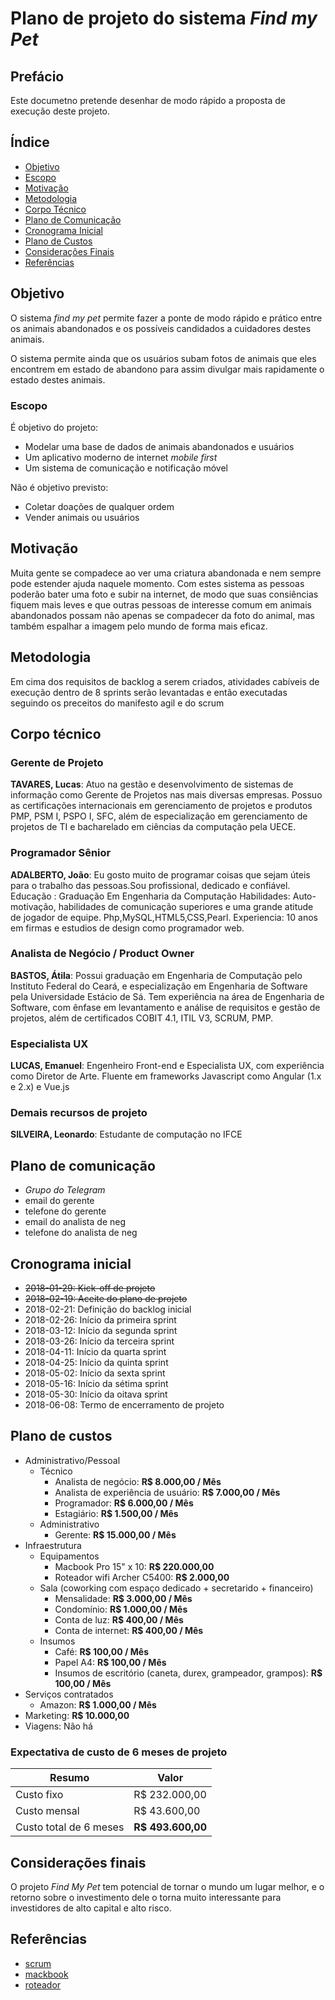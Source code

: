# Plano de projeto do sistema *Find my Pet*

## Prefácio

Este documetno pretende desenhar de modo rápido a proposta de execução deste projeto.

## Índice

- [Objetivo](#objetivo)
- [Escopo](#escopo)
- [Motivação](#motiva%C3%A7%C3%A3o)
- [Metodologia](#metodologia)
- [Corpo Técnico](#corpo-t%C3%A9cnico)
- [Plano de Comunicação](#plano-de-comunica%C3%A7%C3%A3o)
- [Cronograma Inicial](#cronograma-inicial)
- [Plano de Custos](#plano-de-custos)
- [Considerações Finais](#considera%C3%A7%C3%B5es-finais)
- [Referências](#refer%C3%AAncias)

## Objetivo

O sistema *find my pet* permite fazer a ponte de modo rápido e prático entre os animais abandonados e os possíveis candidados a cuidadores destes animais.

O sistema permite ainda que os usuários subam fotos de animais que eles encontrem em estado de abandono para assim divulgar mais rapidamente o estado destes animais.

### Escopo

É objetivo do projeto:

- Modelar uma base de dados de animais abandonados e usuários
- Um aplicativo moderno de internet *mobile first*
- Um sistema de comunicação e notificação móvel

Não é objetivo previsto:

- Coletar doações de qualquer ordem
- Vender animais ou usuários

## Motivação

Muita gente se compadece ao ver uma criatura abandonada e nem sempre pode estender ajuda naquele momento. Com estes sistema as pessoas poderão bater uma foto e subir na internet, de modo que suas consiências fiquem mais leves e que outras pessoas de interesse comum em animais abandonados possam não apenas se compadecer da foto do animal, mas também espalhar a imagem pelo mundo de forma mais eficaz.

## Metodologia

Em cima dos requisitos de backlog a serem criados, atividades cabíveis de execução dentro de 8 sprints serão levantadas e então executadas seguindo os preceitos do manifesto agil e do scrum

## Corpo técnico

### Gerente de Projeto

**TAVARES, Lucas**: Atuo na gestão e desenvolvimento de sistemas de informação como Gerente de Projetos nas mais diversas empresas. Possuo as certificações internacionais em gerenciamento de projetos e produtos PMP, PSM I, PSPO I, SFC, além de especialização em gerenciamento de projetos de TI e bacharelado em ciências da computação pela UECE.

### Programador Sênior

**ADALBERTO, João**: Eu gosto muito de programar coisas que sejam úteis para o trabalho das pessoas.Sou profissional, dedicado e confiável.
Educação : Graduação Em Engenharia da Computação
Habilidades: Auto-motivação, habilidades de comunicação superiores e uma grande atitude de jogador de equipe.
Php,MySQL,HTML5,CSS,Pearl.
Experiencia: 10 anos em firmas e estudios de design como programador web.

### Analista de Negócio / Product Owner

**BASTOS, Átila**: Possui graduação em Engenharia de Computação pelo Instituto Federal do Ceará, e especialização em Engenharia de Software pela Universidade Estácio de Sá. Tem experiência na área de Engenharia de Software, com ênfase em levantamento e análise de requisitos e gestão de projetos, além de certificados COBIT 4.1, ITIL V3, SCRUM, PMP.

### Especialista UX

**LUCAS, Emanuel**: Engenheiro Front-end e Especialista UX, com experiência como Diretor de Arte. Fluente em frameworks Javascript como Angular (1.x e 2.x) e Vue.js

### Demais recursos de projeto

**SILVEIRA, Leonardo**: Estudante de computação no IFCE

## Plano de comunicação

- *Grupo do Telegram*
- email do gerente
- telefone do gerente
- email do analista de neg
- telefone do analista de neg

## Cronograma inicial

- ~~2018-01-29: Kick-off de projeto~~
- ~~2018-02-19: Aceite do plano de projeto~~
- 2018-02-21: Definição do backlog inicial
- 2018-02-26: Início da primeira sprint
- 2018-03-12: Início da segunda sprint
- 2018-03-26: Início da terceira sprint
- 2018-04-11: Início da quarta sprint
- 2018-04-25: Início da quinta sprint
- 2018-05-02: Início da sexta sprint
- 2018-05-16: Início da sétima sprint
- 2018-05-30: Início da oitava sprint
- 2018-06-08: Termo de encerramento de projeto

## Plano de custos

- Administrativo/Pessoal
  - Técnico
    - Analista de negócio: **R$ 8.000,00 / Mês**
    - Analista de experiência de usuário: **R$ 7.000,00 / Mês**
    - Programador: **R$ 6.000,00 / Mês**
    - Estagiário: **R$ 1.500,00 / Mês**
  - Administrativo
    - Gerente: **R$ 15.000,00 / Mês**
- Infraestrutura
  - Equipamentos 
    - Macbook Pro 15" x 10: **R$ 220.000,00**
    - Roteador wifi Archer C5400: **R$ 2.000,00**
  - Sala (coworking com espaço dedicado + secretarido + financeiro)
    - Mensalidade: **R$ 3.000,00 / Mês**
    - Condomínio: **R$ 1.000,00 / Mês**
    - Conta de luz: **R$ 400,00 / Mês**
    - Conta de internet: **R$ 400,00 / Mês**
  - Insumos
    - Café: **R$ 100,00 / Mês**
    - Papel A4: **R$ 100,00 / Mês**
    - Insumos de escritório (caneta, durex, grampeador, grampos): **R$ 100,00 / Mês**
- Serviços contratados
  - Amazon: **R$ 1.000,00 / Mês**
- Marketing: **R$ 10.000,00**
- Viagens: Não há

### Expectativa de custo de 6 meses de projeto

| Resumo                  | Valor                 |
|-------------------------|-----------------------|
| Custo fixo              |      R$ 232.000,00    |
| Custo mensal            |      R$  43.600,00    |
| Custo total de 6 meses  |    **R$ 493.600,00**  |

## Considerações finais

O projeto *Find My Pet* tem potencial de tornar o mundo um lugar melhor, e o retorno sobre o investimento dele o torna muito interessante para investidores de alto capital e alto risco.

## Referências

- [scrum](http://www.desenvolvimentoagil.com.br/scrum/)
- [mackbook](https://www.apple.com/br/shop/buy-mac/macbook-pro/15-polegadas)
- [roteador](https://www.tp-link.com/pt/products/details/cat-9_Archer-C5400.html)
